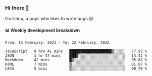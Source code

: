 ### Hi there 👋
I’m liihuu, a pupil who likes to write bugs.😄


#### 📊 Weekly development breakdown
<!--START_SECTION:waka-->
```text
From: 15 February, 2022 - To: 22 February, 2022

JavaScript   9 hrs 41 mins   ███████████████████▒░░░░░   77.93 % 
JSON         1 hr 47 mins    ███▓░░░░░░░░░░░░░░░░░░░░░   14.42 % 
Markdown     42 mins         █▒░░░░░░░░░░░░░░░░░░░░░░░   05.68 % 
HTML         7 mins          ▒░░░░░░░░░░░░░░░░░░░░░░░░   01.07 % 
LESS         5 mins          ▒░░░░░░░░░░░░░░░░░░░░░░░░   00.70 % 
```
<!--END_SECTION:waka-->

<!--
**liihuu/liihuu** is a ✨ _special_ ✨ repository because its `README.md` (this file) appears on your GitHub profile.

Here are some ideas to get you started:

- 🔭 I’m currently working on ...
- 🌱 I’m currently learning ...
- 👯 I’m looking to collaborate on ...
- 🤔 I’m looking for help with ...
- 💬 Ask me about ...
- 📫 How to reach me: ...
- 😄 Pronouns: ...
- ⚡ Fun fact: ...
-->
